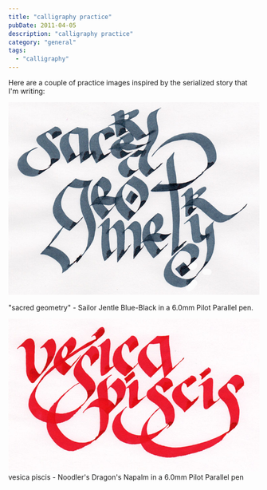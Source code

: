 ```yaml
---
title: "calligraphy practice"
pubDate: 2011-04-05
description: "calligraphy practice"
category: "general"
tags:
  - "calligraphy"
---
```


Here are a couple of practice images inspired by the serialized story that I'm writing:

![](sacred-geometry.jpg)

"sacred geometry" - Sailor Jentle Blue-Black in a 6.0mm Pilot Parallel pen.

![](vesica-piscis.jpg)
vesica piscis - Noodler's Dragon's Napalm in a 6.0mm Pilot Parallel pen
